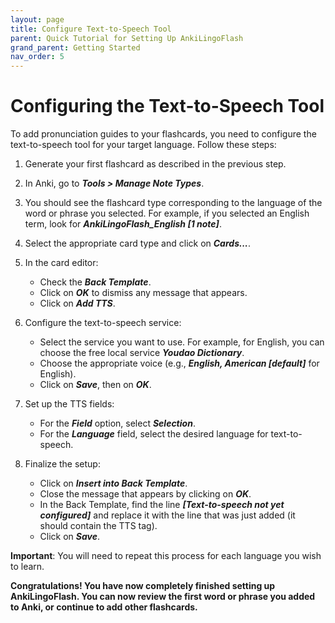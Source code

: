 ```yaml
---
layout: page
title: Configure Text-to-Speech Tool
parent: Quick Tutorial for Setting Up AnkiLingoFlash
grand_parent: Getting Started
nav_order: 5
---
```


# Configuring the Text-to-Speech Tool

To add pronunciation guides to your flashcards, you need to configure the text-to-speech tool for your target language. Follow these steps:

1. Generate your first flashcard as described in the previous step.

2. In Anki, go to <i><strong>Tools > Manage Note Types</strong></i>.

3. You should see the flashcard type corresponding to the language of the word or phrase you selected. For example, if you selected an English term, look for <i><strong>AnkiLingoFlash_English [1 note]</strong></i>.

4. Select the appropriate card type and click on <i><strong>Cards...</strong></i>.

5. In the card editor:
   - Check the <i><strong>Back Template</strong></i>.
   - Click on <i><strong>OK</strong></i> to dismiss any message that appears.
   - Click on <i><strong>Add TTS</strong></i>.

6. Configure the text-to-speech service:
   - Select the service you want to use. For example, for English, you can choose the free local service <i><strong>Youdao Dictionary</strong></i>.
   - Choose the appropriate voice (e.g., <i><strong>English, American [default]</strong></i> for English).
   - Click on <i><strong>Save</strong></i>, then on <i><strong>OK</strong></i>.

7. Set up the TTS fields:
   - For the <i><strong>Field</strong></i> option, select <i><strong>Selection</strong></i>.
   - For the <i><strong>Language</strong></i> field, select the desired language for text-to-speech.

8. Finalize the setup:
   - Click on <i><strong>Insert into Back Template</strong></i>.
   - Close the message that appears by clicking on <i><strong>OK</strong></i>.
   - In the Back Template, find the line <i><strong>[Text-to-speech not yet configured]</strong></i> and replace it with the line that was just added (it should contain the TTS tag).
   - Click on <i><strong>Save</strong></i>.

**Important**: You will need to repeat this process for each language you wish to learn.

<strong><span class="blue-title2">Congratulations! You have now completely finished setting up </span><span class="highlight">AnkiLingoFlash</span><span class="blue-title2">. You can now review the first word or phrase you added to Anki, or continue to add other flashcards.</span></strong>


